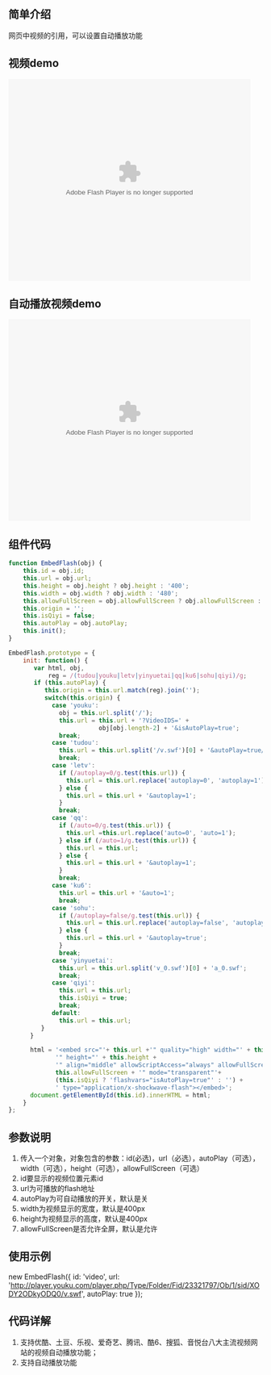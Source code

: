 ## 简单介绍
网页中视频的引用，可以设置自动播放功能

## 视频demo
<embed src="http://player.youku.com/player.php/Type/Folder/Fid/23321797/Ob/1/sid/XODY2ODkyODQ0/v.swf" quality="high" width="480" height="400" align="middle" allowScriptAccess="always" allowFullScreen="true" mode="transparent" type="application/x-shockwave-flash"></embed>

## 自动播放视频demo
<embed src="http://player.youku.com/player.php/Type/Folder/Fid/23321797/Ob/1/sid/XODY2ODkyODQ0/v.swf?VideoIDS=XODY2ODkyODQ0&isAutoPlay=true" quality="high" width="480" height="400" align="middle" allowScriptAccess="always" allowFullScreen="true" mode="transparent" type="application/x-shockwave-flash"></embed>

## 组件代码
```js
function EmbedFlash(obj) {
    this.id = obj.id;
    this.url = obj.url;
    this.height = obj.height ? obj.height : '400';
    this.width = obj.width ? obj.width : '480';
    this.allowFullScreen = obj.allowFullScreen ? obj.allowFullScreen : 'true';
    this.origin = '';
    this.isQiyi = false;
    this.autoPlay = obj.autoPlay;
    this.init();
}

EmbedFlash.prototype = {
    init: function() {
       var html, obj,
           reg = /(tudou|youku|letv|yinyuetai|qq|ku6|sohu|qiyi)/g;
       if (this.autoPlay) {
          this.origin = this.url.match(reg).join('');
          switch(this.origin) {
            case 'youku':
              obj = this.url.split('/');
              this.url = this.url + '?VideoIDS=' +
                         obj[obj.length-2] + '&isAutoPlay=true';
              break;
            case 'tudou':
              this.url = this.url.split('/v.swf')[0] + '&autoPlay=true/v.swf';
              break;
            case 'letv':
              if (/autoplay=0/g.test(this.url)) {
                this.url = this.url.replace('autoplay=0', 'autoplay=1');
              } else {
                this.url = this.url + '&autoplay=1';
              }
              break;
            case 'qq':
              if (/auto=0/g.test(this.url)) {
                this.url =this.url.replace('auto=0', 'auto=1');
              } else if (/auto=1/g.test(this.url)) {
                this.url = this.url;
              } else {
                this.url = this.url + '&autoplay=1';
              }
              break;
            case 'ku6':
              this.url = this.url + '&auto=1';
              break;
            case 'sohu':
              if (/autoplay=false/g.test(this.url)) {
                this.url = this.url.replace('autoplay=false', 'autoplay=true');
              } else {
                this.url = this.url + '&autoplay=true';
              }
              break;
            case 'yinyuetai':
              this.url = this.url.split('v_0.swf')[0] + 'a_0.swf';
              break;
            case 'qiyi':
              this.url = this.url;
              this.isQiyi = true;
              break;
            default:
              this.url = this.url;
         }
      }

      html = '<embed src="'+ this.url +'" quality="high" width="' + this.width +
             '" height="' + this.height +
             '" align="middle" allowScriptAccess="always" allowFullScreen="' +
             this.allowFullScreen + '" mode="transparent"'+
             (this.isQiyi ? 'flashvars="isAutoPlay=true"' : '') +
             ' type="application/x-shockwave-flash"></embed>';
      document.getElementById(this.id).innerHTML = html;
    }
};

```
## 参数说明
1. 传入一个对象，对象包含的参数：id(必选)，url（必选），autoPlay（可选），width（可选），height（可选），allowFullScreen（可选）
2. id要显示的视频位置元素id
3. url为可播放的flash地址
4. autoPlay为可自动播放的开关，默认是关
5. width为视频显示的宽度，默认是400px
6. height为视频显示的高度，默认是400px
7. allowFullScreen是否允许全屏，默认是允许

## 使用示例
new EmbedFlash({
    id: 'video',
    url: 'http://player.youku.com/player.php/Type/Folder/Fid/23321797/Ob/1/sid/XODY2ODkyODQ0/v.swf',
    autoPlay: true
});

## 代码详解
1. 支持优酷、土豆、乐视、爱奇艺、腾讯、酷6、搜狐、音悦台八大主流视频网站的视频自动播放功能；
2. 支持自动播放功能

